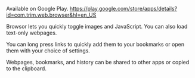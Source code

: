 Available on Google Play.
https://play.google.com/store/apps/details?id=com.trim.web.browser&hl=en_US

Browsor lets you quickly toggle images and JavaScript. You can also load text-only webpages.

You can long press links to quickly add them to your bookmarks or open them with your choice of settings.

Webpages, bookmarks, and history can be shared to other apps or copied to the clipboard.
